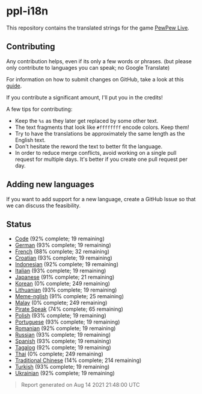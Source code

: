 [//]: # "This file is automatically generated by generate_readme.py"
# ppl-i18n
This repository contains the translated strings for the game [PewPew Live](https://pewpew.live).
## Contributing
Any contribution helps, even if its only a few words or phrases.
(but please only contribute to languages you can speak; no Google Translate)

For information on how to submit changes on GitHub, take a look at this [guide](https://docs.github.com/en/free-pro-team@latest/github/managing-files-in-a-repository/editing-files-in-another-users-repository).

If you contribute a significant amount, I'll put you in the credits!

A few tips for contributing:
* Keep the `%s` as they later get replaced by some other text.
* The text fragments that look like `#ffffffff` encode colors. Keep them!
* Try to have the translations be approximately the same length as the English text.
* Don't hesitate the reword the text to better fit the language.
* In order to reduce merge conflicts, avoid working on a single pull request for multiple days. It's better if you create one pull request per day.
## Adding new languages
If you want to add support for a new language, create a GitHub Issue so that we can discuss
the feasibility.
## Status
* [Code](/translations/code.po) (92% complete; 19 remaining)
* [German](/translations/deu.po) (93% complete; 19 remaining)
* [French](/translations/fra.po) (88% complete; 32 remaining)
* [Croatian](/translations/hrv.po) (93% complete; 19 remaining)
* [Indonesian](/translations/ind.po) (92% complete; 19 remaining)
* [Italian](/translations/ita.po) (93% complete; 19 remaining)
* [Japanese](/translations/jpn.po) (91% complete; 21 remaining)
* [Korean](/translations/kor.po) (0% complete; 249 remaining)
* [Lithuanian](/translations/lit.po) (93% complete; 19 remaining)
* [Meme-nglish](/translations/meme.po) (91% complete; 25 remaining)
* [Malay](/translations/msa.po) (0% complete; 249 remaining)
* [Pirate Speak](/translations/pirate.po) (74% complete; 65 remaining)
* [Polish](/translations/pol.po) (93% complete; 19 remaining)
* [Portuguese](/translations/por.po) (93% complete; 19 remaining)
* [Romanian](/translations/ron.po) (92% complete; 19 remaining)
* [Russian](/translations/rus.po) (93% complete; 19 remaining)
* [Spanish](/translations/spa.po) (93% complete; 19 remaining)
* [Tagalog](/translations/tgl.po) (92% complete; 19 remaining)
* [Thai](/translations/tha.po) (0% complete; 249 remaining)
* [Traditional Chinese](/translations/cht.po) (14% complete; 214 remaining)
* [Turkish](/translations/tur.po) (93% complete; 19 remaining)
* [Ukrainian](/translations/ukr.po) (92% complete; 19 remaining)
> Report generated on Aug 14 2021 21:48:00 UTC